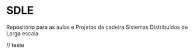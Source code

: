 # SDLE

Repositório para as aulas e Projetos da cadeira Sistemas Distribuídos de Larga escala

// teste
